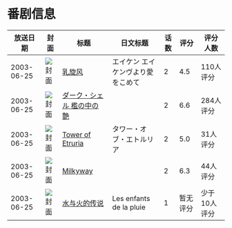 # 番剧信息

|放送日期|封面|标题|日文标题|话数|评分|评分人数|
|---|---|---|---|---|---|---|
|2003-06-25|![封面](https://lain.bgm.tv/pic/cover/c/26/6e/22584_H8nCc.jpg)|[乳旋风](https://bangumi.tv/subject/22584)|エイケン エイケンヴより愛をこめて|2|4.5|110人评分|
|2003-06-25|![封面](https://bangumi.tv/img/no_icon_subject.png)|[ダーク・シェル 檻の中の艶](https://bangumi.tv/subject/69187)||2|6.6|284人评分|
|2003-06-25|![封面](https://bangumi.tv/img/no_icon_subject.png)|[Tower of Etruria](https://bangumi.tv/subject/70258)|タワー・オブ・エトルリア|2|5.0|31人评分|
|2003-06-25|![封面](https://bangumi.tv/img/no_icon_subject.png)|[Milkyway](https://bangumi.tv/subject/81821)||2|6.3|44人评分|
|2003-06-25|![封面](https://lain.bgm.tv/pic/cover/c/61/a3/211221_ClKDP.jpg)|[水与火的传说](https://bangumi.tv/subject/211221)|Les enfants de la pluie|1|暂无评分|少于10人评分|
